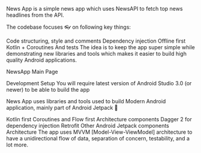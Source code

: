 News App is a simple news app  which uses NewsAPI to fetch top news headlines from the API. 

The codebase focuses 👓 on following key things:

Code structuring, style and comments
Dependency injection
Offline first 
Kotlin + Coroutines
And tests 
The idea is to keep the app super simple while demonstrating new libraries and tools which makes it easier to build high quality Android applications.

NewsApp Main Page

Development Setup 
You will require latest version of Android Studio 3.0 (or newer) to be able to build the app

News App uses libraries and tools used to build Modern Android application, mainly part of Android Jetpack 🚀

Kotlin first
Coroutines and Flow first
Architecture components
Dagger 2 for dependency injection 
Retrofit
Other Android Jetpack components
Architecture
The app uses MVVM [Model-View-ViewModel] architecture to have a unidirectional flow of data, separation of concern, testability, and a lot more.

